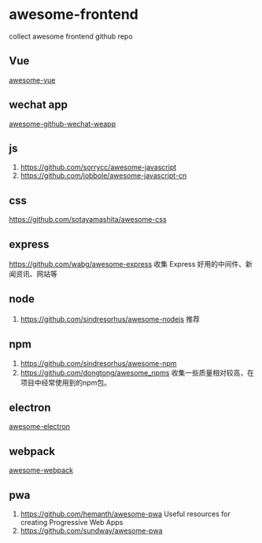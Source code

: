# awesome-frontend

collect awesome frontend github repo

## Vue

[awesome-vue](https://github.com/vuejs/awesome-vue)

## wechat app

[awesome-github-wechat-weapp](https://github.com/bhaltair/awesome-github-wechat-weapp)

## js

1. https://github.com/sorrycc/awesome-javascript
2. https://github.com/jobbole/awesome-javascript-cn


## css

https://github.com/sotayamashita/awesome-css

## express

https://github.com/wabg/awesome-express  收集 Express 好用的中间件、新闻资讯、网站等

## node

1. https://github.com/sindresorhus/awesome-nodejs 推荐


## npm

1. https://github.com/sindresorhus/awesome-npm 
2. https://github.com/dongtong/awesome_npms  收集一些质量相对较高，在项目中经常使用到的npm包。


## electron

[awesome-electron](https://github.com/sindresorhus/awesome-electron)

## webpack

[awesome-webpack](https://github.com/webpack-contrib/awesome-webpack)


## pwa
1. https://github.com/hemanth/awesome-pwa  Useful resources for creating Progressive Web Apps
2. https://github.com/sundway/awesome-pwa
